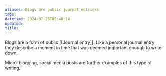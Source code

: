 ```yaml
---
aliases: Blogs are public journal entriess
tags: 
datetime: 2024-07-28T09:40:14
updated: 
title: 
---
```

Blogs are a form of public [[Journal entry]]. Like a personal journal entry they describe a moment in time that was deemed important enough to write down.

Micro-blogging, social media posts are further examples of this type of writing.